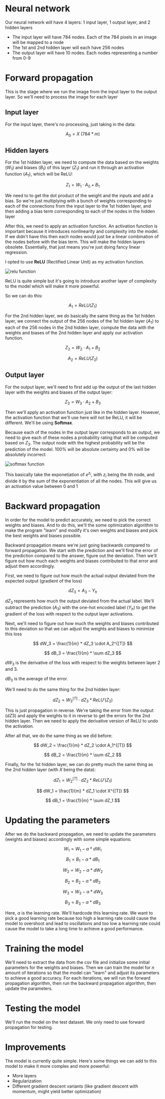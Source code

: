 # Neural network

Our neural network will have 4 layers: 1 input layer, 1 output layer, and 2 hidden layers

- The input layer will have 784 nodes. Each of the 784 pixels in an image will be mapped to a node
- The 1st and 2nd hidden layer will each have 256 nodes
- The output layer will have 10 nodes. Each nodes representing a number from 0-9

# Forward propagation

This is the stage where we run the image from the input layer to the output layer. So we'll need to process the image for each layer

## Input layer

For the input layer, there's no processing, just taking in the data:

$$
A_0 = X \ (784 * m)
$$

## Hidden layers

For the 1st hidden layer, we need to compute the data based on the weights ($W_1$) and biases ($B_1$) of this layer ($Z_1$) and run it through an activation function ($A_1$), which will be ReLU:

$$
Z_1 = W_1 \cdot A_0 + B_1
$$

We need to to get the dot product of the weight and the inputs and add a bias. So we're just multiplying with a bunch of weights corresponding to each of the connections from the input layer to the 1st hidden layer, and then adding a bias term corresponding to each of the nodes in the hidden layer

After this, we need to apply an activation function. An activation function is important because it introduces nonlinearity and complexity into the model. If we didn't have this then each nodes would just be a linear combination of the nodes before with the bias term. This will make the hidden layers obsolete. Essentially, that just means you're just doing fancy linear regression.

I opted to use **ReLU** (Rectified Linear Unit) as my activation function. 

![relu function](../img/relu.png)

ReLU is quite simple but it's going to introduce another layer of complexity to the model which will make it more powerful.

So we can do this:

$$
A_1 = ReLU(Z_1)
$$

For the 2nd hidden layer, we do basically the same thing as the 1st hidden layer, we connect the output of the 256 nodes of the 1st hidden layer ($A_1$) to each of the 256 nodes in the 2nd hidden layer, compute the data with the weights and biases of the 2nd hidden layer and apply our activation function.

$$
Z_2 = W_2 \cdot A_1 + B_2
$$

$$
A_2 = ReLU(Z_2)
$$

## Output layer

For the output layer, we'll need to first add up the output of the last hidden layer with the weights and biases of the output layer:

$$
Z_3 = W_3 \cdot A_2 + B_3
$$

Then we'll apply an activation function just like in the hidden layer. However, the activation function that we'll use here will not be ReLU, it will be different. We'll be using **Softmax**. 

Because each of the nodes in the output layer corresponds to an output, we need to give each of these nodes a probability rating that will be computed based on $Z_3$. The output node with the highest probability will be the prediction of the model. 100% will be absolute certainty and 0% will be absolutely incorrect

![softmax function](../img/softmax.png)

This basically take the exponetiation of $e^{z_i}$, with $z_i$ being the ith node, and divide it by the sum of the exponentiation of all the nodes. This will give us an activation value between 0 and 1

# Backward propagation

In order for the model to predict accurately, we need to pick the correct weights and biases. And to do this, we'll the some optimization algorithm to make the program "learn" and modify it's own weights and biases and pick the best weights and biases possible.

Backward propagation means we're just going backwards compared to forward propagation. We start with the prediction and we'll find the error of the prediction compared to the answer, figure out the deviation. Then we'll figure out how much each weights and biases contributed to that error and adjust them accordingly.

First, we need to figure out how much the actual output deviated from the expected output (gradient of the loss)

$$
dZ_3 = A_3 - Y_h
$$

$dZ_3$ represents how much the output deviated from the actual label. We'll subtract the prediction ($A_3$) with the one-hot encoded label ($Y_h$) to get the gradient of the loss with respect to the output layer activations.

Next, we'll need to figure out how much the weights and biases contributed to this deviation so that we can adjust the weights and biases to minimize this loss

$$
dW_3 = \frac{1}{m} * dZ_3 \cdot A_2^{[T]}
$$

$$
dB_3 = \frac{1}{m} * \sum dZ_3
$$

$dW_3$ is the derivative of the loss with respect to the weights between layer 2 and 3. 

$dB_3$ is the average of the error.

We'll need to do the same thing for the 2nd hidden layer:

$$
dZ_2 = W_3^{[T]} \cdot dZ_3 * ReLU'(Z_2) 
$$

This is just propagation in reverse. We're taking the error from the output ($dZ3$) and apply the weights to it in reverse to get the errors for the 2nd hidden layer. Then we need to apply the derivative version of ReLU to undo the activation. 

After all that, we do the same thing as we did before:

$$
dW_2 = \frac{1}{m} * dZ_2 \cdot A_1^{[T]}
$$

$$
dB_2 = \frac{1}{m} * \sum dZ_2
$$

Finally, for the 1st hidden layer, we can do pretty much the same thing as the 2nd hidden layer (with $X$ being the data):

$$
dZ_1 = W_2^{[T]} \cdot dZ_2 * ReLU'(Z_1) 
$$

$$
dW_1 = \frac{1}{m} * dZ_1 \cdot X^{[T]}
$$

$$
dB_1 = \frac{1}{m} * \sum dZ_1
$$

# Updating the parameters

After we do the backward propagation, we need to update the parameters (weights and biases) accordingly with some simple equations:

$$
W_1 = W_1 - \alpha * dW_1
$$

$$
B_1 = B_1 - \alpha * dB_1
$$

$$
W_2 = W_2 - \alpha * dW_2
$$

$$
B_2 = B_2 - \alpha * dB_2
$$

$$
W_3 = W_3 - \alpha * dW_3
$$

$$
B_3 = B_3 - \alpha * dB_3
$$

Here, $\alpha$ is the learning rate. We'll hardcode this learning rate. We want to pick a good learning rate because too high a learning rate could cause the model to overshoot and lead to oscillations and too low a learning rate could cause the model to take a long time to achieve a good performance. 

# Training the model

We'll need to extract the data from the csv file and initialize some initial parameters for the weights and biases. Then we can train the model for $n$ amount of iterations so that the model can "learn" and adjust its parameters to achieve a good accuracy. For each iterations, we will run the forward propagation algorithm, then run the backward propagation algorithm, then update the parameters. 

# Testing the model

We'll run the model on the test dataset. We only need to use forward propagation for testing.

# Improvements

The model is currently quite simple. Here's some things we can add to this model to make it more complex and more powerful:

- More layers
- Regularization
- Different gradient descent variants (like gradient descent with momentum, might yield better optimization)
